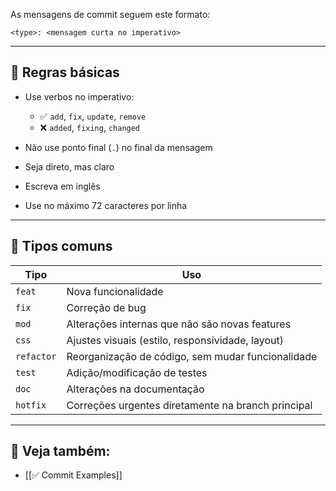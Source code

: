 
As mensagens de commit seguem este formato:

`<type>: <mensagem curta no imperativo>`

---

## 🔹 Regras básicas

- Use verbos no imperativo:
  - ✅ `add`, `fix`, `update`, `remove`
  - ❌ `added`, `fixing`, `changed`
  
- Não use ponto final (`.`) no final da mensagem
- Seja direto, mas claro
- Escreva em inglês
- Use no máximo 72 caracteres por linha

---

## 🔸 Tipos comuns

| Tipo       | Uso                                                |
| ---------- | -------------------------------------------------- |
| `feat`     | Nova funcionalidade                                |
| `fix`      | Correção de bug                                    |
| `mod`      | Alterações internas que não são novas features     |
| `css`      | Ajustes visuais (estilo, responsividade, layout)   |
| `refactor` | Reorganização de código, sem mudar funcionalidade  |
| `test`     | Adição/modificação de testes                       |
| `doc`      | Alterações na documentação                         |
| `hotfix`   | Correções urgentes diretamente na branch principal |

---

## 🔗 Veja também:

- [[✅ Commit Examples]]
